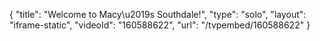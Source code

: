 {
    "title": "Welcome to Macy\u2019s Southdale!",
    "type": "solo",
    "layout": "iframe-static",
    "videoId": "160588622",
    "url": "\/tvpembed\/160588622"
}